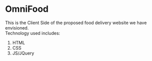 # OmniFood
This is the Client Side of the proposed food delivery website we have envisioned.<br>
Technology used includes:<br>
1. HTML<br>
2. CSS<br>
3. JS/JQuery<br>
 
